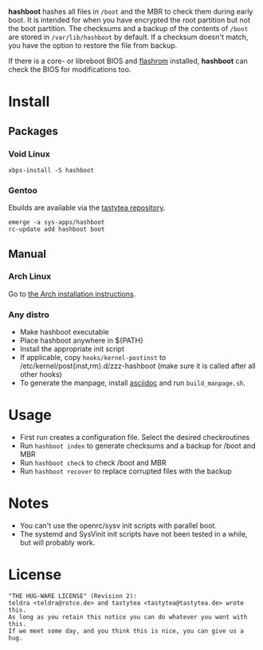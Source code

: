 **hashboot** hashes all files in `/boot` and the MBR to check them during early
boot. It is intended for when you have encrypted the root partition but not the
boot partition. The checksums and a backup of the contents of `/boot` are stored
in `/var/lib/hashboot` by default. If a checksum doesn't match, you have the
option to restore the file from backup.

If there is a core- or libreboot BIOS and [flashrom](https://flashrom.org/)
installed, **hashboot** can check the BIOS for modifications too.

# Install

## Packages

### Void Linux

``` shellsession
xbps-install -S hashboot
```

### Gentoo

Ebuilds are available via the
[tastytea repository](https://schlomp.space/tastytea/overlay).

``` shellsession
emerge -a sys-apps/hashboot
rc-update add hashboot boot
```

## Manual

### Arch Linux

Go to [the Arch installation instructions](arch_instructions.md).

### Any distro

* Make hashboot executable
* Place hashboot anywhere in ${PATH}
* Install the appropriate init script
* If applicable, copy `hooks/kernel-postinst` to /etc/kernel/post{inst,rm}.d/zzz-hashboot
(make sure it is called after all other hooks)
* To generate the manpage, install [asciidoc](http://asciidoc.org/) and run
`build_manpage.sh`.

# Usage

* First run creates a configuration file. Select the desired checkroutines
* Run `hashboot index` to generate checksums and a backup for /boot and MBR
* Run `hashboot check` to check /boot and MBR
* Run `hashboot recover` to replace corrupted files with the backup

# Notes

* You can't use the openrc/sysv init scripts with parallel boot.
* The systemd and SysVinit init scripts have not been tested in a while, but
will probably work.

# License

```PLAIN
"THE HUG-WARE LICENSE" (Revision 2):
teldra <teldra@rotce.de> and tastytea <tastytea@tastytea.de> wrote this.
As long as you retain this notice you can do whatever you want with this.
If we meet some day, and you think this is nice, you can give us a hug.
```
